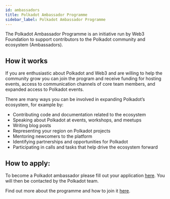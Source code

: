 ```yaml
---
id: ambassadors
title: Polkadot Ambassador Programme
sidebar_label: Polkadot Ambassador Programme
---
```


The Polkadot Ambassador Programme is an initiative run by Web3 Foundation to support contributors to the Polkadot community and ecosystem (Ambassadors).

## How it works

If you are enthusiastic about Polkadot and Web3 and are willing to help the community grow you can join the program and receive funding for hosting events, access to communication channels of core team members, and expanded access to Polkadot events.

There are many ways you can be involved in expanding Polkadot’s ecosystem, for example by:

- Contributing code and documentation related to the ecosystem
- Speaking about Polkadot at events, workshops, and meetups
- Writing blog posts
- Representing your region on Polkadot projects
- Mentoring newcomers to the platform
- Identifying partnerships and opportunities for Polkadot
- Participating in calls and tasks that help drive the ecosystem forward

## How to apply:

To become a Polkadot ambassador please fill out your application [here](https://share.hsforms.com/1LtBuOi1bSs-p8XGXC_hoyw4752a?__hstc=123948821.70a325bdf6a1bb40f540ac9a8a360d8b.1598640553003.1610053172383.1610445961306.40&__hssc=123948821.1.1610445961306&__hsfp=1205054983). You will then be contacted by the Polkadot team.

Find out more about the programme and how to join it [here](https://polkadot.network/polkadot-ambassador-program/?utm_source=twitter&utm_medium=social&utm_campaign=Ambassador%20program).

